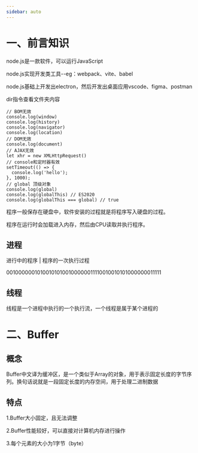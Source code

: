 ```yaml
---
sidebar: auto
---
```


# 一、前言知识

node.js是一款软件，可以运行JavaScript

node.js实现开发类工具--eg：webpack、vite、babel

node.js基础上开发出electron，然后开发出桌面应用vscode、figma、postman

dir指令查看文件夹内容

```
// BOM无效
console.log(window)
console.log(history)
console.log(navigator)
console.log(location)
// DOM无效
console.log(document)
// AJAX无效
let xhr = new XMLHttpRequest()
// console和定时器有效
setTimeout(() => {
  console.log('hello');
}, 1000);
// global 顶级对象
console.log(global)
console.log(globalThis) // ES2020
console.log(globalThis === global) // true
```

程序一般保存在硬盘中，软件安装的过程就是将程序写入硬盘的过程。

程序在运行时会加载进入内存，然后由CPU读取并执行程序。

## 进程

进行中的程序 | 程序的一次执行过程

001000000101001010100100000011110010010101000000011111

## 线程

线程是一个进程中执行的一个执行流，一个线程是属于某个进程的

# 二、Buffer

## 概念

Buffer中文译为缓冲区，是一个类似于Array的对象，用于表示固定长度的字节序列。换句话说就是一段固定长度的内存空间，用于处理二进制数据

## 特点

1.Buffer大小固定，且无法调整

2.Buffer性能较好，可以直接对计算机内存进行操作

3.每个元素的大小为1字节（byte）